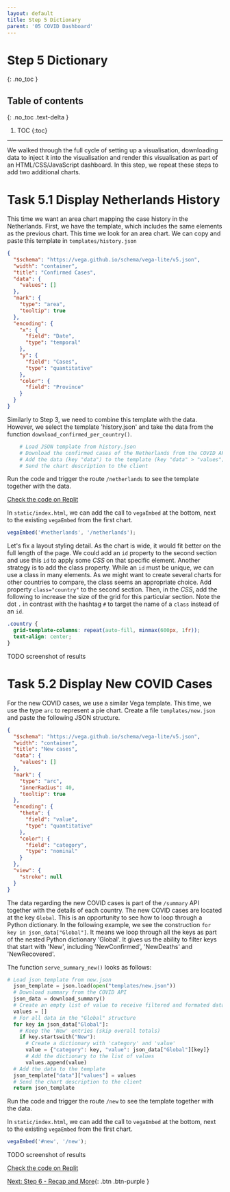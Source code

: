```yaml
---
layout: default
title: Step 5 Dictionary
parent: '05 COVID Dashboard'
---
```


# Step 5 Dictionary

{: .no_toc }

## Table of contents

{: .no_toc .text-delta }

1. TOC
{:toc}

---

We walked through the full cycle of setting up a visualisation, downloading data to inject it into the visualisation and render this visualisation as part of an HTML/CSS/JavaScript dashboard. In this step, we repeat these steps to add two additional charts.

# Task 5.1 Display Netherlands History

This time we want an area chart mapping the case history in the Netherlands. First, we have the template, which includes the same elements as the previous chart. This time we look for an area chart. We can copy and paste this template in `templates/history.json`

```json
{
  "$schema": "https://vega.github.io/schema/vega-lite/v5.json",
  "width": "container",
  "title": "Confirmed Cases",
  "data": {
    "values": []
  },
  "mark": {
    "type": "area",
    "tooltip": true
  },
  "encoding": {
    "x": {
      "field": "Date",
      "type": "temporal"
    },
    "y": {
      "field": "Cases",
      "type": "quantitative"
    },
    "color": {
      "field": "Province"
    }
  }
}
```

Similarly to Step 3, we need to combine this template with the data. However, we select the template 'history.json' and take the data from the function `download_confirmed_per_country()`.

```python
    # Load JSON template from history.json
    # Download the confirmed cases of the Netherlands from the COVID API
    # Add the data (key "data") to the template (key "data" > "values")
    # Send the chart description to the client
```

Run the code and trigger the route `/netherlands` to see the template together with the data.

[Check the code on Replit](https://repl.it/@IO1075/step5-1)

In `static/index.html`, we can add the call to `vegaEmbed` at the bottom, next to the existing `vegaEmbed` from the first chart.

```js
vegaEmbed('#netherlands', '/netherlands');
```

Let's fix a layout styling detail. As the chart is wide, it would fit better on the full length of the page. We could add an `id` property to the second section and use this `id` to apply some _CSS_ on that specific element. Another strategy is to add the class property. While an `id` must be unique, we can use a class in many elements. As we might want to create several charts for other countries to compare, the class seems an appropriate choice. Add property `class="country"` to the second section. Then, in the _CSS_, add the following to increase the size of the grid for this particular section. Note the dot `.` in contrast with the hashtag `#` to target the name of a `class` instead of an `id`.

```css
.country {
  grid-template-columns: repeat(auto-fill, minmax(600px, 1fr));
  text-align: center;
}
```

TODO screenshot of results

# Task 5.2 Display New COVID Cases

For the new COVID cases, we use a similar Vega template. This time, we use the type `arc` to represent a pie chart. Create a file `templates/new.json` and paste the following JSON structure.

```json
{
  "$schema": "https://vega.github.io/schema/vega-lite/v5.json",
  "width": "container",
  "title": "New cases",
  "data": {
    "values": []
  },
  "mark": {
    "type": "arc",
    "innerRadius": 40,
    "tooltip": true
  },
  "encoding": {
    "theta": {
      "field": "value",
      "type": "quantitative"
    },
    "color": {
      "field": "category",
      "type": "nominal"
    }
  },
  "view": {
    "stroke": null
  }
}
```

The data regarding the new COVID cases is part of the `/summary` API together with the details of each country. The new COVID cases are located at the key `Global`. This is an opportunity to see how to loop through a Python dictionary. In the following example, we see the construction `for key in json_data["Global"]`. It means we loop through all the keys as part of the nested Python dictionary 'Global'. It gives us the ability to filter keys that start with 'New', including 'NewConfirmed', 'NewDeaths' and 'NewRecovered'.

The function `serve_summary_new()` looks as follows:

```python
# Load json template from new.json
  json_template = json.load(open("templates/new.json"))
  # Download summary from the COVID API
  json_data = download_summary()
  # Create an empty list of value to receive filtered and formated data
  values = []
  # For all data in the "Global" structure
  for key in json_data["Global"]:
    # Keep the 'New' entries (skip overall totals)
    if key.startswith("New"):
      # Create a dictionary with 'category' and 'value'
      value = {"category": key, "value": json_data["Global"][key]}
      # Add the dictionary to the list of values
      values.append(value)
  # Add the data to the template
  json_template["data"]["values"] = values
  # Send the chart description to the client
  return json_template
```

Run the code and trigger the route `/new` to see the template together with the data.

In `static/index.html`, we can add the call to `vegaEmbed` at the bottom, next to the existing `vegaEmbed` from the first chart.

```js
vegaEmbed('#new', '/new');
```

TODO screenshot of results

[Check the code on Replit](https://repl.it/@IO1075/step5-2)

[Next: Step 6 - Recap and More]({{site.baseurl}}/assignments/05-covid-dashboard/step6){: .btn .btn-purple }
